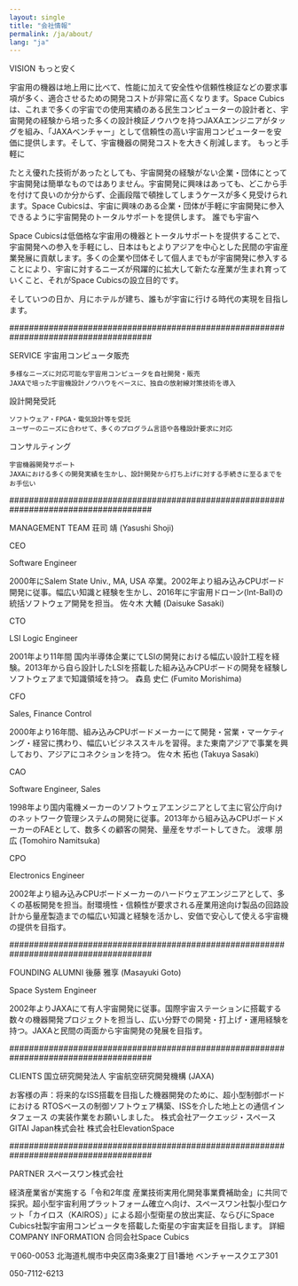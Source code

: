 ```yaml
---
layout: single
title: "会社情報"
permalink: /ja/about/
lang: "ja"
---
```


VISION
もっと安く

宇宙用の機器は地上用に比べて、性能に加えて安全性や信頼性検証などの要求事項が多く、適合させるための開発コストが非常に高くなります。Space Cubicsは、これまで多くの宇宙での使用実績のある民生コンピューターの設計者と、宇宙開発の経験から培った多くの設計検証ノウハウを持つJAXAエンジニアがタッグを組み、「JAXAベンチャー」として信頼性の高い宇宙用コンピューターを安価に提供します。そして、宇宙機器の開発コストを大きく削減します。
もっと手軽に

たとえ優れた技術があったとしても、宇宙開発の経験がない企業・団体にとって宇宙開発は簡単なものではありません。宇宙開発に興味はあっても、どこから手を付けて良いのか分からず、企画段階で頓挫してしまうケースが多く見受けられます。Space Cubicsは、宇宙に興味のある企業・団体が手軽に宇宙開発に参入できるように宇宙開発のトータルサポートを提供します。
誰でも宇宙へ

Space Cubicsは低価格な宇宙用の機器とトータルサポートを提供することで、宇宙開発への参入を手軽にし、日本はもとよりアジアを中心とした民間の宇宙産業発展に貢献します。多くの企業や団体そして個人までもが宇宙開発に参入することにより、宇宙に対するニーズが飛躍的に拡大して新たな産業が生まれ育っていくこと、それがSpace Cubicsの設立目的です。


そしていつの日か、月にホテルが建ち、誰もが宇宙に行ける時代の実現を目指します。

#####################################################################################

SERVICE
宇宙用コンピュータ販売

    多様なニーズに対応可能な宇宙用コンピュータを自社開発・販売
    JAXAで培った宇宙機設計ノウハウをベースに、独自の放射線対策技術を導入

設計開発受託

    ソフトウェア・FPGA・電気設計等を受託 
    ユーザーのニーズに合わせて、多くのプログラム言語や各種設計要求に対応 

コンサルティング

    宇宙機器開発サポート
    JAXAにおける多くの開発実績を生かし、設計開発から打ち上げに対する手続きに至るまでをお手伝い



#####################################################################################


MANAGEMENT TEAM
荘司 靖 (Yasushi Shoji)

CEO

Software Engineer


2000年にSalem State Univ., MA, USA 卒業。2002年より組み込みCPUボード開発に従事。幅広い知識と経験を生かし、2016年に宇宙用ドローン(Int-Ball)の統括ソフトウェア開発を担当。
佐々木 大輔 (Daisuke Sasaki)

CTO

LSI Logic Engineer


2001年より11年間 国内半導体企業にてLSIの開発における幅広い設計工程を経験。2013年から自ら設計したLSIを搭載した組み込みCPUボードの開発を経験しソフトウェアまで知識領域を持つ。
森島 史仁 (Fumito Morishima)

CFO

Sales, Finance Control


2000年より16年間、組み込みCPUボードメーカーにて開発・営業・マーケティング・経営に携わり、幅広いビジネススキルを習得。また東南アジアで事業を興しており、アジアにコネクションを持つ。
佐々木 拓也 (Takuya Sasaki)

CAO

Software Engineer, Sales


1998年より国内電機メーカーのソフトウェアエンジニアとして主に官公庁向けのネットワーク管理システムの開発に従事。2013年から組み込みCPUボードメーカーのFAEとして、数多くの顧客の開発、量産をサポートしてきた。
波塚 朋広 (Tomohiro Namitsuka)

CPO

Electronics Engineer


2002年より組み込みCPUボードメーカーのハードウェアエンジニアとして、多くの基板開発を担当。耐環境性・信頼性が要求される産業用途向け製品の回路設計から量産製造までの幅広い知識と経験を活かし、安価で安心して使える宇宙機の提供を目指す。


#####################################################################################


FOUNDING ALUMNI
後藤 雅享 (Masayuki Goto)

Space System Engineer


2002年よりJAXAにて有人宇宙開発に従事。国際宇宙ステーションに搭載する数々の機器開発プロジェクトを担当し、広い分野での開発・打上げ・運用経験を持つ。JAXAと民間の両面から宇宙開発の発展を目指す。


#####################################################################################

CLIENTS
国立研究開発法人 宇宙航空研究開発機構 (JAXA)

お客様の声：将来的なISS搭載を目指した機器開発のために、超小型制御ボードにおける RTOSベースの制御ソフトウェア構築、ISSを介した地上との通信インタフェース の実装作業をお願いしました。
株式会社アークエッジ・スペース
GITAI Japan株式会社
株式会社ElevationSpace


#####################################################################################

PARTNER
スペースワン株式会社

経済産業省が実施する「令和2年度 産業技術実用化開発事業費補助金」に共同で採択。超小型宇宙利用プラットフォーム確立へ向け、スペースワン社製小型ロケット「カイロス（KAIROS）」による超小型衛星の放出実証、ならびにSpace Cubics社製宇宙用コンピュータを搭載した衛星の宇宙実証を目指します。
詳細
COMPANY INFORMATION
合同会社Space Cubics

〒060-0053 北海道札幌市中央区南3条東2丁目1番地 ベンチャースクエア301

050-7112-6213
